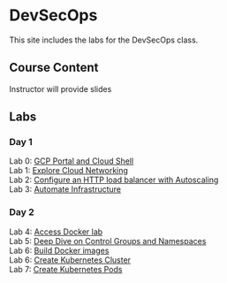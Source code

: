 # DevSecOps

This site includes the labs for the DevSecOps class.


## Course Content   
Instructor will provide slides 

## Labs
### Day 1   
Lab 0: [GCP Portal and Cloud Shell](labs/gcp-cloud-shell/)   
Lab 1: [Explore Cloud Networking](labs/explore-gcp/)   
Lab 2: [Configure an HTTP load balancer with Autoscaling](labs/gcp-lb-autoscaling/)   
Lab 3: [Automate Infrastructure](labs/gcp-tf/)   

### Day 2   
Lab 4: [Access Docker lab](labs/001_setup/)   
Lab 5: [Deep Dive on Control Groups and Namespaces](labs/cgroups-namespaces/)   
Lab 6: [Build Docker images](labs/images/)   
Lab 6: [Create Kubernetes Cluster](labs/001-setup-gcp/)   
Lab 7: [Create Kubernetes Pods](labs/pods/)   
